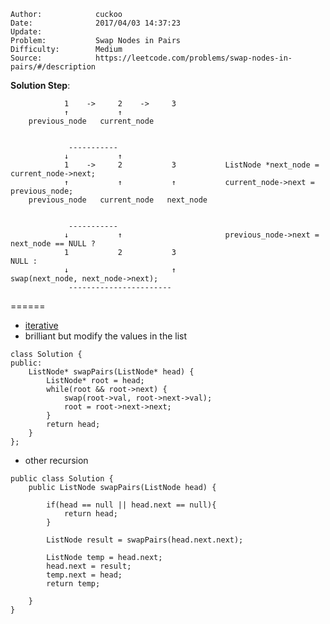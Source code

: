
    Author:            cuckoo
    Date:              2017/04/03 14:37:23
    Update:            
    Problem:           Swap Nodes in Pairs
    Difficulty:        Medium
    Source:            https://leetcode.com/problems/swap-nodes-in-pairs/#/description

__Solution Step__:
```
            1    ->     2    ->     3
            ↑           ↑
    previous_node   current_node


             -----------
            ↓           ↑
            1    ->     2           3           ListNode *next_node = current_node->next;
            ↑           ↑           ↑           current_node->next = previous_node;
    previous_node   current_node   next_node


             -----------
            ↓           ↑                       previous_node->next = next_node == NULL ?
            1           2           3                                              NULL : 
            ↓                       ↑                                              swap(next_node, next_node->next);
             -----------------------
```

======
 - [iterative](https://discuss.leetcode.com/topic/18860/7-8-lines-c-python-ruby)
 - brilliant but modify the values in the list
```
class Solution {
public:
    ListNode* swapPairs(ListNode* head) {
        ListNode* root = head;
        while(root && root->next) {
            swap(root->val, root->next->val);
            root = root->next->next;
        }
        return head;
    }
};
```
 - other recursion
```
public class Solution {
    public ListNode swapPairs(ListNode head) {
       
        if(head == null || head.next == null){
            return head;
        }
        
        ListNode result = swapPairs(head.next.next);
        
        ListNode temp = head.next;
        head.next = result;
        temp.next = head;
        return temp;
        
    }
}
```
